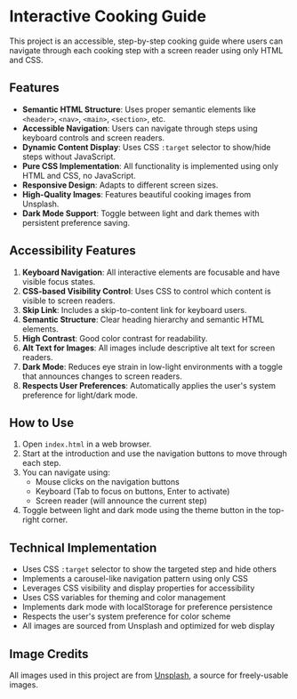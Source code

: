 # Interactive Cooking Guide

This project is an accessible, step-by-step cooking guide where users can navigate through each cooking step with a screen reader using only HTML and CSS.

## Features

- **Semantic HTML Structure**: Uses proper semantic elements like `<header>`, `<nav>`, `<main>`, `<section>`, etc.
- **Accessible Navigation**: Users can navigate through steps using keyboard controls and screen readers.
- **Dynamic Content Display**: Uses CSS `:target` selector to show/hide steps without JavaScript.
- **Pure CSS Implementation**: All functionality is implemented using only HTML and CSS, no JavaScript.
- **Responsive Design**: Adapts to different screen sizes.
- **High-Quality Images**: Features beautiful cooking images from Unsplash.
- **Dark Mode Support**: Toggle between light and dark themes with persistent preference saving.

## Accessibility Features

1. **Keyboard Navigation**: All interactive elements are focusable and have visible focus states.
2. **CSS-based Visibility Control**: Uses CSS to control which content is visible to screen readers.
3. **Skip Link**: Includes a skip-to-content link for keyboard users.
4. **Semantic Structure**: Clear heading hierarchy and semantic HTML elements.
5. **High Contrast**: Good color contrast for readability.
6. **Alt Text for Images**: All images include descriptive alt text for screen readers.
7. **Dark Mode**: Reduces eye strain in low-light environments with a toggle that announces changes to screen readers.
8. **Respects User Preferences**: Automatically applies the user's system preference for light/dark mode.

## How to Use

1. Open `index.html` in a web browser.
2. Start at the introduction and use the navigation buttons to move through each step.
3. You can navigate using:
   - Mouse clicks on the navigation buttons
   - Keyboard (Tab to focus on buttons, Enter to activate)
   - Screen reader (will announce the current step)
4. Toggle between light and dark mode using the theme button in the top-right corner.

## Technical Implementation

- Uses CSS `:target` selector to show the targeted step and hide others
- Implements a carousel-like navigation pattern using only CSS
- Leverages CSS visibility and display properties for accessibility
- Uses CSS variables for theming and color management
- Implements dark mode with localStorage for preference persistence
- Respects the user's system preference for color scheme
- All images are sourced from Unsplash and optimized for web display

## Image Credits

All images used in this project are from [Unsplash](https://unsplash.com/), a source for freely-usable images.
